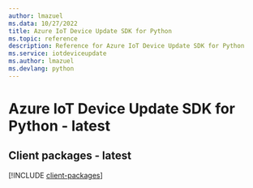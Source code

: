 ```yaml
---
author: lmazuel
ms.data: 10/27/2022
title: Azure IoT Device Update SDK for Python
ms.topic: reference
description: Reference for Azure IoT Device Update SDK for Python
ms.service: iotdeviceupdate
ms.author: lmazuel
ms.devlang: python
---
```

# Azure IoT Device Update SDK for Python - latest

## Client packages - latest
[!INCLUDE [client-packages](iot-device-update-client-index.md)]